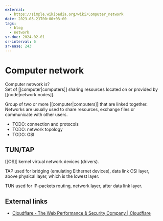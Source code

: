 ```yaml
---
external:
  - https://simple.wikipedia.org/wiki/Computer_network
date: 2023-03-21T00:00+03:00
tags:
  - blog
  - network
sr-due: 2024-02-01
sr-interval: 6
sr-ease: 243
---
```


# Computer network

Computer network is?
&#10;<br>
Set of [[computer|computers]] sharing resources located on or provided by
[[node|network nodes]].

Group of two or more [[computer|computers]] that are linked together. Networks
are usually used to share resources, exchange files or communicate with other
users.

- TODO: connection and protocols
- TODO: network topology
- TODO: OSI

## TUN/TAP

[[OS]] kernel virtual network devices (drivers).

TAP used for bridging (emulating Eithernet devices), data link OSI layer, above
physical layer, which is the lowest layer.

TUN used for IP-packets routing, network layer, after data link layer.

## External links

- [Cloudflare - The Web Performance & Security Company | Cloudflare](https://www.cloudflare.com/)
